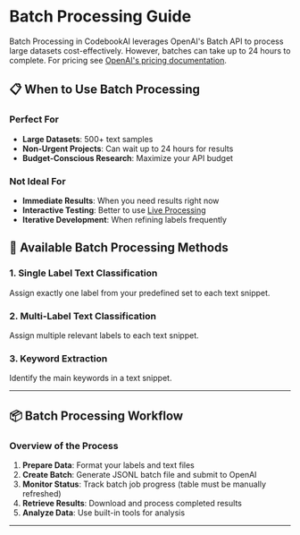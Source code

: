 # Batch Processing Guide

Batch Processing in CodebookAI leverages OpenAI's Batch API to process large datasets cost-effectively. However, batches can take up to 24 hours to complete. For pricing see [OpenAI's pricing documentation](https://platform.openai.com/docs/pricing).

## 📋 When to Use Batch Processing

### Perfect For
- **Large Datasets**: 500+ text samples
- **Non-Urgent Projects**: Can wait up to 24 hours for results
- **Budget-Conscious Research**: Maximize your API budget

### Not Ideal For
- **Immediate Results**: When you need results right now
- **Interactive Testing**: Better to use [Live Processing](Live-Processing.md)
- **Iterative Development**: When refining labels frequently

## 🔄 Available Batch Processing Methods

### 1. Single Label Text Classification
Assign exactly one label from your predefined set to each text snippet.

### 2. Multi-Label Text Classification  
Assign multiple relevant labels to each text snippet.

### 3. Keyword Extraction
Identify the main keywords in a text snippet.

---

## 📦 Batch Processing Workflow

### Overview of the Process
1. **Prepare Data**: Format your labels and text files
2. **Create Batch**: Generate JSONL batch file and submit to OpenAI
3. **Monitor Status**: Track batch job progress (table must be manually refreshed)
4. **Retrieve Results**: Download and process completed results
5. **Analyze Data**: Use built-in tools for analysis

---
